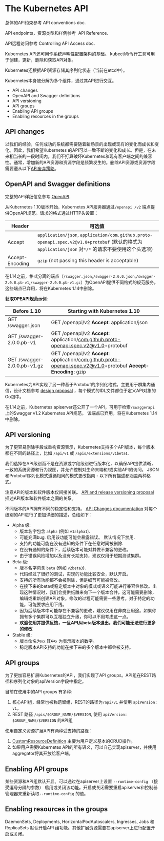# The Kubernetes API

总体的API约束参考 API conventions doc.

API endpoints，资源类型和样例参考  API Reference.

API远程访问参考 Controlling API Access doc.

Kubernetes API还可用作系统声明性配置架构的基础。 kubectl命令行工具可用于创建，更新，删除和获取API对象。

Kubernetes还根据API资源存储其序列化状态（当前在etcd中）。

Kubernetes本身被分解为多个组件，通过其API进行交互。

- API changes
- OpenAPI and Swagger definitions
- API versioning
- API groups
- Enabling API groups
- Enabling resources in the groups

## API changes

以我们的经验，任何成功的系统都需要随着新场景的出现或现有的变化而成长和变化。因此，我们希望Kubernetes 的API可以一致不断的变化和成长。但是，在未来相当长的一段时间内，我们不打算破坏Kubernetes和现有客户端之间的兼容性。通常，增加新的API资源和资源字段是频繁发生的。删除API资源或资源字段需要遵从以下[API废弃策略](https://kubernetes.io/docs/reference/using-api/deprecation-policy/)。

## OpenAPI and Swagger definitions

完整的API详细信息参考 [OpenAPI](https://www.openapis.org/).

从Kubernetes 1.10版本开始，Kubernetes API服务器通过`/openapi /v2` 端点提供OpenAPI规范。请求的格式通过HTTP头设置：

| Header          | 可选值                                                       |
| --------------- | ------------------------------------------------------------ |
| Accept          | `application/json`, `application/com.github.proto-openapi.spec.v2@v1.0+protobuf` (默认的格式为 `application/json` 对`*/*` 的请求不要使用这个头选项) |
| Accept-Encoding | `gzip` (not passing this header is acceptable)               |

在1.14之前，格式分离的端点（`/swagger.json`,`/swagger-2.0.0.json`,`/swagger-2.0.0.pb-v1`,`/swagger-2.0.0.pb-v1.gz`）为OpenAPI提供不同格式的规范服务。 这些端点已弃用，将在Kubernetes 1.14中删除。

**获取OPEAPI规范示例**:

| Before 1.10                 | Starting with Kubernetes 1.10                                |
| --------------------------- | ------------------------------------------------------------ |
| GET /swagger.json           | GET /openapi/v2 **Accept**: application/json                 |
| GET /swagger-2.0.0.pb-v1    | GET /openapi/v2 **Accept**: application/com.github.proto-openapi.spec.v2@v1.0+protobuf |
| GET /swagger-2.0.0.pb-v1.gz | GET /openapi/v2 **Accept**: application/com.github.proto-openapi.spec.v2@v1.0+protobuf **Accept-Encoding**: gzip |

Kubernetes为API实现了另一种基于Protobuf的序列化格式，主要用于群集内通信，设计文档参考 [design proposal](https://github.com/kubernetes/community/blob/master/contributors/design-proposals/api-machinery/protobuf.md) ，每个模式的IDL文件都位于定义API对象的Go包中。

在1.14之前，Kubernetes apiserver还公开了一个API，可用于检索`/swaggerapi` 上的Swagger v1.2 Kubernetes API规范。 该端点已弃用，将在Kubernetes 1.14中删除。

## API versioning

为了更容易删除字段或重构资源表示，Kubernetes支持多个API版本，每个版本都在不同的路径上，比如  `/api/v1` 或 `/apis/extensions/v1beta1`.

我们选择在API级别而不是在资源或字段级别进行版本化，以确保API提供清晰，一致的系统资源和行为视图，并允许控制对生命末端和/或实验API的访问。 JSON和Protobuf序列化模式遵循相同的模式更改指南 - 以下所有描述都涵盖两种格式。

注意API的版本和软件版本仅间接关联。 [API and release versioning proposal](https://git.k8s.io/community/contributors/design-proposals/release/versioning.md)  描述API版本和软件版本之间的关系。

不同版本的API拥有不同的稳定性和支持。 [API Changes documentation](https://git.k8s.io/community/contributors/devel/api_changes.md#alpha-beta-and-stable-versions) 对每个级别的API进行了更加详细的描述，总结如下：

- Alpha 级:
  - 版本名字包含 `alpha` (例如 `v1alpha1`).
  - 可能充满bug. 启用该功能可能会暴露错误。 默认情况下禁用.
  - 支持的功能可能在没有通知的条件下在任意时间被删除.
  - 在没有通知的条件下，后续版本可能对其做不兼容的更改。
  - 由于错误风险增加以及没有长期支持，建议仅用于短期测试集群。
- Beta 级:
  - 版本名字包含 `beta` (例如 `v2beta3`).
  - 代码经过了很好的测试，实现的功能比较安全，默认开启。
  - 支持的所有功能都不会被删除，但是细节可能被修改。
  - 在接下来的beta或稳定版本中对象的模式或语义可能进行兼容性修改。出现这种情况时，我们会提供纸雕来向下一个版本合并。这可能需要删除，编辑或重新创建API对象。修改的过程可能需要一些思考。对于特定的功能，可能要求应用下线。
  - 因为后续版本中可能存在不兼容的更改，建议仅用在非商业用途。如果你拥有多个集群可以互相独立升级，你可以不用考虑这一点。
  - **欢迎使用并提供反馈，一旦API从beta版本退出，我们可能无法进行更多的修改**
- Stable 级:
  - 版本命名为`vx` 其中`x` 为表示版本的数字。
  - 稳定版本API支持的功能在接下来的多个版本中都会被支持。

## API groups

为了更加容易扩展Kubernetes的API，我们实现了API groups。API组在REST路径和序列化对象的apiVersion字段中指定。

目前在使用中的API groups 有多种:

1. 核心API组，经常也被称遗留组，REST的路径为`/api/v1` 并使用 `apiVersion: v1`。
2. REST 路径 `/apis/$GROUP_NAME/$VERSION`, 使用 `apiVersion: $GROUP_NAME/$VERSION` 的API组

使用自定义资源扩展API有两种受支持的路径：

1. [CustomResourceDefinition](https://kubernetes.io/docs/tasks/access-kubernetes-api/extend-api-custom-resource-definitions/) 主要为用户定义基本的CRUD操作。
2. 如果用户需要Kubernetes API的所有语义，可以自己实现apiserver，并使用aggregator将其开放给客户端。

## Enabling API groups

某些资源和API组默认开启。可以通过在apiserver上设置 `--runtime-config` （接受逗号分隔的参数） 启用或关闭该功能。开启或关闭需要重启apiserver和控制器管理器来重新读取`--runtime-config` 的值。

## Enabling resources in the groups

DaemonSets, Deployments, HorizontalPodAutoscalers, Ingresses, Jobs 和 ReplicaSets 默认开启API 组功能。其他扩展资源需要在apiserver上进行配置开启或关闭。